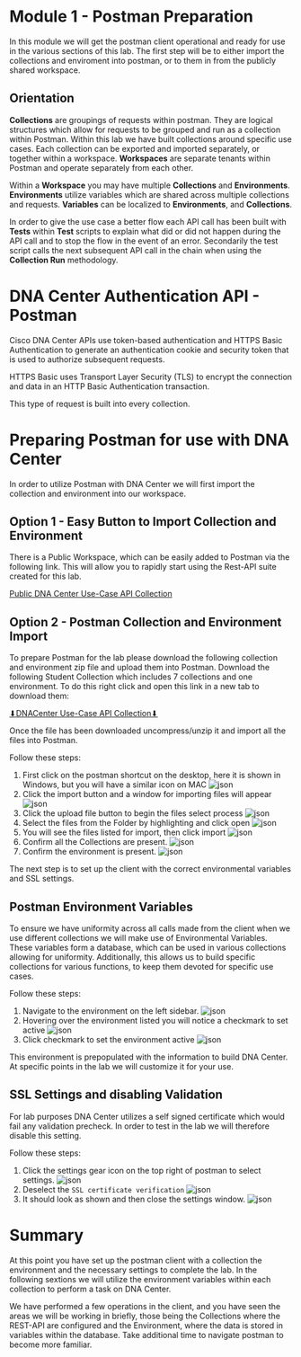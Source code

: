 
# Module 1 - Postman Preparation
In this module we will get the postman client operational and ready for use in the various sections of this lab. The first step will be to either import the collections and enviroment into postman, or to them in from the publicly shared workspace.

## Orientation
**Collections** are groupings of requests within postman. They are logical structures which allow for requests to be grouped and run as a collection within Postman. Within this lab we have built collections around specific use cases. Each collection can be exported and imported separately, or together within a workspace. **Workspaces** are separate tenants within Postman and operate separately from each other. 

Within a **Workspace** you may have multiple **Collections** and **Environments**. **Environments** utilize variables which are shared across multiple collections and requests. **Variables** can be localized to **Environments**, and **Collections**.

In order to give the use case a better flow each API call has been built with **Tests** within **Test** scripts to explain what did or did not happen during the API call and to stop the flow in the event of an error. Secondarily the test script calls the next subsequent API call in the chain when using the **Collection Run** methodology.

# DNA Center Authentication API - Postman
Cisco DNA Center APIs use token-based authentication and HTTPS Basic Authentication to generate an authentication cookie and security token that is used to authorize subsequent requests.

HTTPS Basic uses Transport Layer Security (TLS) to encrypt the connection and data in an HTTP Basic Authentication transaction.

This type of request is built into every collection.

# Preparing Postman for use with DNA Center
In order to utilize Postman with DNA Center we will first import the collection and environment into our workspace. 

## Option 1 - Easy Button to Import Collection and Environment
There is a Public Workspace, which can be easily added to Postman via the following link. This will allow you to rapidly start using the Rest-API suite created for this lab.

[Public DNA Center Use-Case API Collection](https://www.postman.com/dark-capsule-39992/workspace/dna-center-use-case-api-collections)

## Option 2 - Postman Collection and Environment Import
To prepare Postman for the lab please download the following collection and environment zip file and upload them into Postman. Download the following Student Collection which includes 7 collections and one environment. To do this right click and open this link in a new tab to download them:
   
<a href="https://minhaskamal.github.io/DownGit/#/home?url=https://github.com/kebaldwi/DNAC-TEMPLATES/tree/master/LABS/LAB9-Rest-API-Orchestration/postman/DNACenter-UseCase-API-Collection.zip" target="_blank">⬇︎DNACenter Use-Case API Collection⬇︎</a>

Once the file has been downloaded uncompress/unzip it and import all the files into Postman.

Follow these steps:

1. First click on the postman shortcut on the desktop, here it is shown in Windows, but you will have a similar icon on MAC
![json](./images/Postman.png?raw=true "Import JSON")
2. Click the import button and a window for importing files will appear
![json](./images/Postman-Import-Begin.png?raw=true "Import JSON")
3. Click the upload file button to begin the files select process
![json](./images/Postman-Import-File.png?raw=true "Import JSON")
4. Select the files from the Folder by highlighting and click open
![json](./images/Postman-Import-Select-Open.png?raw=true "Import JSON")
5. You will see the files listed for import, then click import
![json](./images/Postman-Import-Upload.png?raw=true "Import JSON")
6. Confirm all the Collections are present.
![json](./images/Postman-Collection-Confirm.png?raw=true "Import JSON")
7. Confirm the environment is present.
![json](./images/Postman-Environment-Confirm.png?raw=true "Import JSON")

The next step is to set up the client with the correct environmental variables and SSL settings.

## Postman Environment Variables
To ensure we have uniformity across all calls made from the client when we use different collections we will make use of Environmental Variables. These variables form a database, which can be used in various collections allowing for uniformity. Additionally, this allows us to build specific collections for various functions, to keep them devoted for specific use cases.

Follow these steps:

1. Navigate to the environment on the left sidebar.
![json](./images/Postman-Environment-Confirm.png?raw=true "Import JSON")
2. Hovering over the environment listed you will notice a checkmark to set active
![json](./images/Postman-Environment-Check.png?raw=true "Import JSON")
3. Click checkmark to set the environment active
![json](./images/Postman-Environment-Active.png?raw=true "Import JSON")

This environment is prepopulated with the information to build DNA Center. At specific points in the lab we will customize it for your use.

## SSL Settings and disabling Validation
For lab purposes DNA Center utilizes a self signed certificate which would fail any validation precheck. In order to test in the lab we will therefore disable this setting.

Follow these steps:

1. Click the settings gear icon on the top right of postman to select settings.
![json](./images/Postman-Settings-Menu.png?raw=true "Import JSON")
2. Deselect the `SSL certificate verification`
![json](./images/Postman-Settings-SSL-Validation-On.png?raw=true "Import JSON")
3. It should look as shown and then close the settings window.
![json](./images/Postman-Settings-SSL-Validation-Off.png?raw=true "Import JSON")

# Summary
At this point you have set up the postman client with a collection the environment and the necessary settings to complete the lab. In the following sextions we will utilize the environment variables within each collection to perform a task on DNA Center.

We have performed a few operations in the client, and you have seen the areas we will be working in briefly, those being the Collections where the REST-API are configured and the Environment, where the data is stored in variables within the database. Take additional time to navigate postman to become more familiar. 


